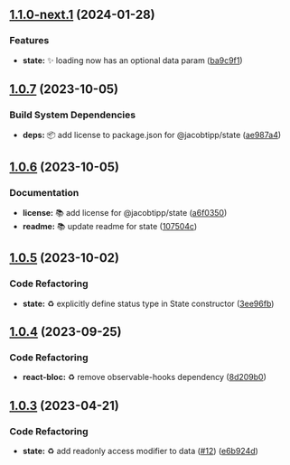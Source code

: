 ## [1.1.0-next.1](https://github.com/jacobtipp/bloc-state/compare/state-v1.0.7...state-v1.1.0-next.1) (2024-01-28)


### Features

* **state:** ✨ loading now has an optional data param ([ba9c9f1](https://github.com/jacobtipp/bloc-state/commit/ba9c9f10b03ee058a2bdfaa39f14fa1de15391f3))

## [1.0.7](https://github.com/jacobtipp/bloc-state/compare/state-v1.0.6...state-v1.0.7) (2023-10-05)


### Build System Dependencies

* **deps:** 📦️ add license to package.json for @jacobtipp/state ([ae987a4](https://github.com/jacobtipp/bloc-state/commit/ae987a4661639219fd3dbb1e0a5ae7ec500b7d9f))

## [1.0.6](https://github.com/jacobtipp/bloc-state/compare/state-v1.0.5...state-v1.0.6) (2023-10-05)


### Documentation

* **license:** 📚️ add license for @jacobtipp/state ([a6f0350](https://github.com/jacobtipp/bloc-state/commit/a6f03503817765b5893eb700894672ed3bd8b710))
* **readme:** 📚️ update readme for state ([107504c](https://github.com/jacobtipp/bloc-state/commit/107504c22f9957b1ed66615d8e0c7d46ba4ecaa8))

## [1.0.5](https://github.com/jacobtipp/bloc-state/compare/state-v1.0.4...state-v1.0.5) (2023-10-02)


### Code Refactoring

* **state:** ♻️ explicitly define status type in State constructor ([3ee96fb](https://github.com/jacobtipp/bloc-state/commit/3ee96fbc77daa57a04d4491d4ac3ebf804b60052))

## [1.0.4](https://github.com/jacobtipp/bloc-state/compare/state-v1.0.3...state-v1.0.4) (2023-09-25)


### Code Refactoring

* **react-bloc:** ♻️ remove observable-hooks dependency ([8d209b0](https://github.com/jacobtipp/bloc-state/commit/8d209b0bbb7372179090aff3dee429f5500e8f88))

## [1.0.3](https://github.com/jacobtipp/bloc-state/compare/state-v1.0.2...state-v1.0.3) (2023-04-21)


### Code Refactoring

* **state:** ♻️ add readonly access modifier to data ([#12](https://github.com/jacobtipp/bloc-state/issues/12)) ([e6b924d](https://github.com/jacobtipp/bloc-state/commit/e6b924dc4d8c9727c3faa613d77e753f3c678932))
